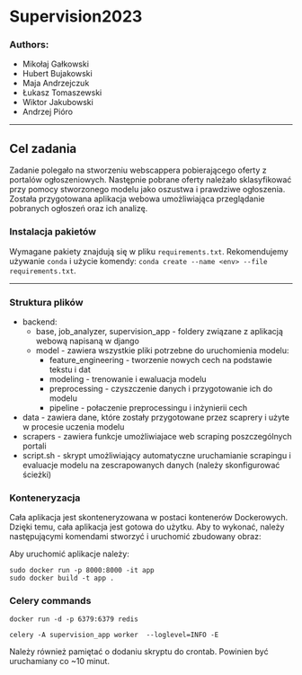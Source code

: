 # Supervision2023

### Authors:
- Mikołaj Gałkowski
- Hubert Bujakowski
- Maja Andrzejczuk
- Łukasz Tomaszewski
- Wiktor Jakubowski
- Andrzej Pióro
---

## Cel zadania 
Zadanie polegało na stworzeniu webscappera pobierającego oferty z portalów ogłoszeniowych. Następnie pobrane oferty należało sklasyfikować przy pomocy stworzonego modelu jako oszustwa i prawdziwe ogłoszenia. Została przygotowana aplikacja webowa umożliwiająca przeglądanie pobranych ogłoszeń oraz ich analizę.


### Instalacja pakietów
Wymagane pakiety znajdują się w pliku `requirements.txt`. Rekomendujemy używanie `conda` i użycie komendy: `conda create --name <env> --file requirements.txt`.

---
### Struktura plików
- backend:
  - base, job_analyzer, supervision_app - foldery związane z aplikacją webową napisaną w django
  - model - zawiera wszystkie pliki potrzebne do uruchomienia modelu:
    - feature_engineering - tworzenie nowych cech na podstawie tekstu i dat
    - modeling - trenowanie i ewaluacja modelu
    - preprocessing - czyszczenie danych i przygotowanie ich do modelu
    - pipeline - połaczenie preprocessingu i inżynierii cech
- data - zawiera dane, które zostały przygotowane przez scaprery i użyte w procesie uczenia modelu
- scrapers - zawiera funkcje umożliwiajace web scraping  poszczególnych portali
- script.sh - skrypt umożliwiający automatyczne uruchamianie scrapingu i evaluacje modelu na zescrapowanych danych (należy skonfigurować ścieżki)


### Konteneryzacja
Cała aplikacja jest skonteneryzowana w postaci kontenerów Dockerowych. Dzięki temu, cała aplikacja jest gotowa do użytku. Aby to wykonać, należy następującymi komendami stworzyć i uruchomić zbudowany obraz:

Aby uruchomić aplikacje należy:
```
sudo docker run -p 8000:8000 -it app
sudo docker build -t app .
```

### Celery commands
```
docker run -d -p 6379:6379 redis

celery -A supervision_app worker  --loglevel=INFO -E
```
Należy również pamiętać o dodaniu skryptu do crontab. Powinien być uruchamiany co ~10 minut.
```
